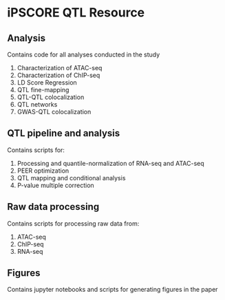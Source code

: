 # iPSCORE QTL Resource

## Analysis
Contains code for all analyses conducted in the study
1. Characterization of ATAC-seq 
2. Characterization of ChIP-seq
3. LD Score Regression 
4. QTL fine-mapping
5. QTL-QTL colocalization
6. QTL networks
7. GWAS-QTL colocalization

## QTL pipeline and analysis
Contains scripts for:
1. Processing and quantile-normalization of RNA-seq and ATAC-seq
2. PEER optimization
3. QTL mapping and conditional analysis
4. P-value multiple correction

## Raw data processing
Contains scripts for processing raw data from:
1. ATAC-seq
2. ChIP-seq
3. RNA-seq

## Figures
Contains jupyter notebooks and scripts for generating figures in the paper

